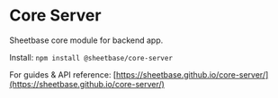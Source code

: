 # Core Server

Sheetbase core module for backend app.

Install: `npm install @sheetbase/core-server`

For guides & API reference: [https://sheetbase.github.io/core-server/](https://sheetbase.github.io/core-server/)
